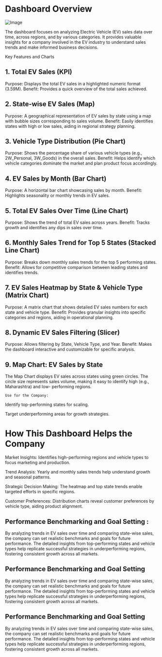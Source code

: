 # Dashboard Overview

![Image](https://github.com/user-attachments/assets/6ceb5133-3292-4c23-a518-bd17b1d23908)


The dashboard focuses on analyzing Electric Vehicle (EV) sales data over time, across regions, and by various categories. It provides valuable insights for a company involved in the EV industry to understand sales trends and make informed business decisions.



Key Features and Charts



## 1. Total EV Sales (KPI)

Purpose:  Displays the total EV sales in a highlighted numeric format (3.59M).
Benefit:  Provides a quick overview of the total sales achieved.


## 2. State-wise EV Sales (Map)

Purpose: A geographical representation of EV sales by state using a map with bubble sizes corresponding to sales volume.
Benefit: Easily identifies states with high or low sales, aiding in regional strategy planning.


## 3. Vehicle Type Distribution (Pie Chart)

Purpose: Shows the percentage share of various vehicle types (e.g., 2W_Personal, 3W_Goods) in the overall sales.
Benefit: Helps identify which vehicle categories dominate the market and plan product focus accordingly.


## 4. EV Sales by Month (Bar Chart)

Purpose: A horizontal bar chart showcasing sales by month.
Benefit: Highlights seasonality or monthly trends in EV sales.


## 5. Total EV Sales Over Time (Line Chart)

Purpose: Shows the trend of total EV sales across years.
Benefit: Tracks growth and identifies any dips in sales over time.


## 6. Monthly Sales Trend for Top 5 States (Stacked Line Chart)

Purpose: Breaks down monthly sales trends for the top 5 performing states.
Benefit: Allows for competitive comparison between leading states and identifies trends.


## 7. EV Sales Heatmap by State & Vehicle Type (Matrix Chart)

Purpose: A matrix chart that shows detailed EV sales numbers for each state and vehicle type.
Benefit: Provides granular insights into specific categories and regions, aiding in operational planning.


## 8. Dynamic EV Sales Filtering (Slicer)

Purpose: Allows filtering by State, Vehicle Type, and Year.
Benefit: Makes the dashboard interactive and customizable for specific analysis.


## 9. Map Chart: EV Sales by State

   The Map Chart displays EV sales across states using green circles. The circle size represents sales volume, making it easy to identify high (e.g., Maharashtra) and low-    performing regions.

    Use for the Company:

Identify top-performing states for scaling.

Target underperforming areas for growth strategies.




# How This Dashboard Helps the Company

Market Insights: Identifies high-performing regions and vehicle types to focus marketing and production.

Trend Analysis: Yearly and monthly sales trends help understand growth and seasonal patterns.

Strategic Decision Making: The heatmap and top state trends enable targeted efforts in specific regions.

Customer Preferences: Distribution charts reveal customer preferences by vehicle type, aiding product alignment.

##     Performance Benchmarking and Goal Setting :

By analyzing trends in EV sales over time and comparing state-wise sales, the company can set realistic benchmarks and goals for future performance.
The detailed insights from top-performing states and vehicle types help replicate successful strategies in underperforming regions, fostering consistent growth across all markets.


## Performance Benchmarking and Goal Setting

By analyzing trends in EV sales over time and comparing state-wise sales, the company can set realistic benchmarks and goals for future performance.
The detailed insights from top-performing states and vehicle types help replicate successful strategies in underperforming regions, fostering consistent growth across all markets.

## Performance Benchmarking and Goal Setting

By analyzing trends in EV sales over time and comparing state-wise sales, the company can set realistic benchmarks and goals for future performance.
The detailed insights from top-performing states and vehicle types help replicate successful strategies in underperforming regions, fostering consistent growth across all markets.


